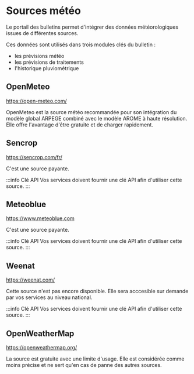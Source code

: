 # Sources météo

Le portail des bulletins permet d'intégrer des données météorologiques issues de différentes sources.

Ces données sont utilisés dans trois modules clés du bulletin : 

- les prévisions météo
- les prévisions de traitements
- l'historique pluviométrique

## OpenMeteo

https://open-meteo.com/

OpenMeteo est la source météo recommandée pour son intégration du modèle global ARPEGE combiné avec le modèle AROME à haute résolution. Elle offre l'avantage d'être gratuite et de charger rapidement.

## Sencrop

https://sencrop.com/fr/

C'est une source payante.

:::info Clé API
Vos services doivent fournir une clé API afin d'utiliser cette source.
:::

## Meteoblue

https://www.meteoblue.com

C'est une source payante.

:::info Clé API
Vos services doivent fournir une clé API afin d'utiliser cette source.
:::

## Weenat

https://weenat.com/

Cette source n'est pas encore disponible. Elle sera acccesible sur demande par vos services au niveau national.

:::info Clé API
Vos services doivent fournir une clé API afin d'utiliser cette source.
:::

## OpenWeatherMap

https://openweathermap.org/

La source est gratuite avec une limite d'usage.
Elle est considérée comme moins précise et ne sert qu'en cas de panne des autres sources.